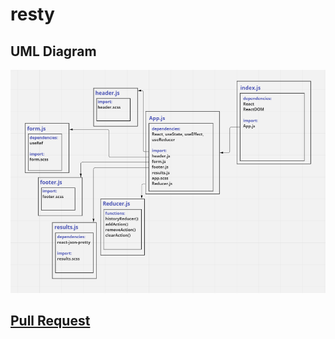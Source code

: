 # resty

## UML Diagram

![](./images/lab29.PNG)

## [Pull Request](https://github.com/hadeel999/resty/pull/3)
